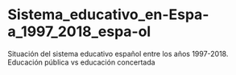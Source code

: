 # Sistema_educativo_en-Espa-a_1997_2018_espa-ol
Situación del sistema educativo español entre los años 1997-2018. Educación pública vs educación concertada
